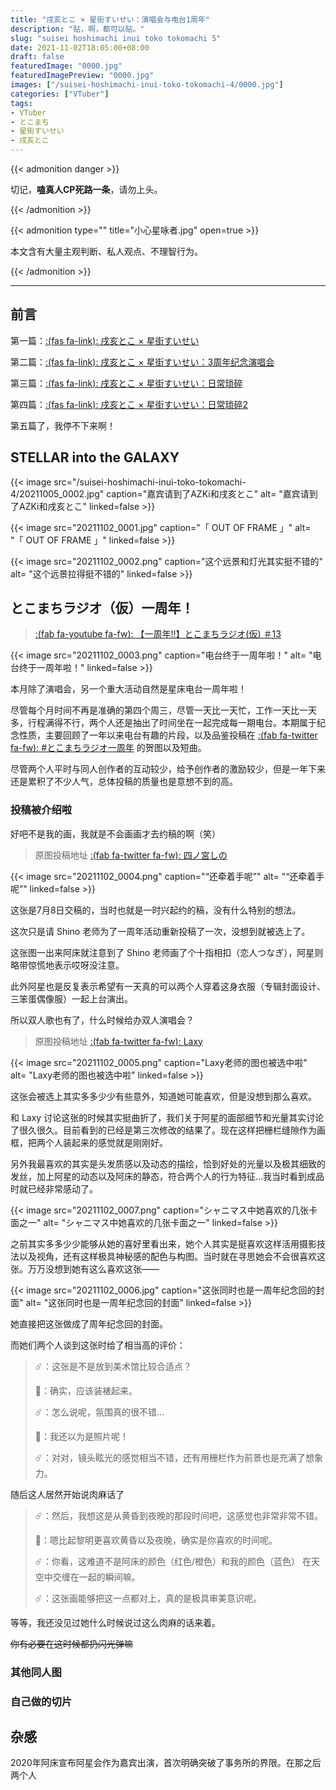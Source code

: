 ```yaml
---
title: "戌亥とこ × 星街すいせい：演唱会与电台1周年"
description: "贴，啊，都可以贴。"
slug: "suisei hoshimachi inui toko tokomachi 5"
date: 2021-11-02T18:05:00+08:00
draft: false
featuredImage: "0000.jpg"
featuredImagePreview: "0000.jpg"
images: ["/suisei-hoshimachi-inui-toko-tokomachi-4/0000.jpg"]
categories: ["VTuber"]
tags:
- VTuber
- とこまち
- 星街すいせい
- 戌亥とこ
---
```


{{< admonition danger >}}

切记，**嗑真人CP死路一条**，请勿上头。

{{< /admonition >}}

{{< admonition type="" title="小心星咏者.jpg" open=true >}}

本文含有大量主观判断、私人观点、不理智行为。

{{< /admonition >}}

---

## 前言

第一篇：[:(fas fa-link): 戌亥とこ × 星街すいせい](/suisei-hoshimachi-inui-toko-tokomachi/)

第二篇：[:(fas fa-link): 戌亥とこ × 星街すいせい：3周年纪念演唱会](/suisei-hoshimachi-inui-toko-tokomachi-2/)

第三篇：[:(fas fa-link): 戌亥とこ × 星街すいせい：日常琐碎](/suisei-hoshimachi-inui-toko-tokomachi-3/)

第四篇：[:(fas fa-link): 戌亥とこ × 星街すいせい：日常琐碎2](/suisei-hoshimachi-inui-toko-tokomachi-4/)

第五篇了，我停不下来啊！

<!--

{{< image src="20211102_.jpg" caption="" alt= "" linked=false >}}

-->

## STELLAR into the GALAXY

{{< image src="/suisei-hoshimachi-inui-toko-tokomachi-4/20211005_0002.jpg" caption="嘉宾请到了AZKi和戌亥とこ" alt= "嘉宾请到了AZKi和戌亥とこ" linked=false >}}

<!--请嘉宾理由-->

{{< image src="20211102_0001.jpg" caption="「 OUT OF FRAME 」" alt= "「 OUT OF FRAME 」" linked=false >}}

<!--MC以及表演简评-->

{{< image src="20211102_0002.png" caption="这个远景和灯光其实挺不错的" alt= "这个远景拉得挺不错的" linked=false >}}

<!--歌词感想-->

## とこまちラジオ（仮）一周年！

> [:(fab fa-youtube fa-fw): 【一周年‼】とこまちラジオ(仮) ＃13](https://www.youtube.com/watch?v=Ql5YkeQ6iDg)

{{< image src="20211102_0003.png" caption="电台终于一周年啦！" alt= "电台终于一周年啦！" linked=false >}}

本月除了演唱会，另一个重大活动自然是星床电台一周年啦！

尽管每个月时间不再是准确的第四个周三，尽管一天比一天忙，工作一天比一天多，行程满得不行，两个人还是抽出了时间坐在一起完成每一期电台。本期属于纪念性质，主要回顾了一年以来电台有趣的片段，以及品鉴投稿在 [:(fab fa-twitter fa-fw): #とこまちラジオ一周年](https://twitter.com/hashtag/とこまちラジオ一周年) 的贺图以及短曲。

尽管两个人平时与同人创作者的互动较少，给予创作者的激励较少，但是一年下来还是累积了不少人气，总体投稿的质量也是意想不到的高。

### 投稿被介绍啦

好吧不是我的画，我就是不会画画才去约稿的啊（笑）

> 原图投稿地址 [:(fab fa-twitter fa-fw): 四ノ宮しの](https://twitter.com/sinosino141/status/1413111074363113475)

{{< image src="20211102_0004.png" caption="“还牵着手呢”" alt= "“还牵着手呢”" linked=false >}}

<!--Shino老师的图，新3D衣服，一起登台-->

这张是7月8日交稿的，当时也就是一时兴起约的稿，没有什么特别的想法。

这次只是请 Shino 老师为了一周年活动重新投稿了一次，没想到就被选上了。

这张图一出来阿床就注意到了 Shino 老师画了个十指相扣（恋人つなぎ），阿星则略带惊慌地表示哎呀没注意。

此外阿星也是反复表示希望有一天真的可以两个人穿着这身衣服（专辑封面设计、三笨蛋偶像服）一起上台演出。

所以双人歌也有了，什么时候给办双人演唱会？

> 原图投稿地址 [:(fab fa-twitter fa-fw): Laxy](https://twitter.com/laxyiii/status/1451854024609714183)

{{< image src="20211102_0005.png" caption="Laxy老师的图也被选中啦" alt= "Laxy老师的图也被选中啦" linked=false >}}

<!--Laxy老师的图，超高评价，以及肉麻话-->

这张会被选上其实多多少少有些意外，知道她可能喜欢，但是没想到那么喜欢。

和 Laxy 讨论这张的时候其实挺曲折了，我们关于阿星的面部细节和光量其实讨论了很久很久。目前看到的已经是第三次修改的结果了。现在这样把栅栏缝隙作为画框，把两个人装起来的感觉就是刚刚好。

另外我最喜欢的其实是头发质感以及动态的描绘，恰到好处的光量以及极其细致的发丝，加上阿星的动态以及阿床的静态，符合两个人的行为特征…我当时看到成品时就已经非常感动了。

{{< image src="20211102_0007.png" caption="シャニマス中她喜欢的几张卡面之一" alt= "シャニマス中她喜欢的几张卡面之一" linked=false >}}

之前其实多多少少能够从她的喜好里看出来，她个人其实是挺喜欢这样活用摄影技法以及视角，还有这样极具神秘感的配色与构图。当时就在寻思她会不会很喜欢这张。万万没想到她有这么喜欢这张——

{{< image src="20211102_0006.jpg" caption="这张同时也是一周年纪念回的封面" alt= "这张同时也是一周年纪念回的封面" linked=false >}}

她直接把这张做成了周年纪念回的封面。

而她们两个人谈到这张时给了相当高的评价：

> :comet:：这张是不是放到美术馆比较合适点？
>
> :tropical_drink:：确实，应该装裱起来。
>
> :comet:：怎么说呢，氛围真的很不错…
>
> :tropical_drink:：我还以为是照片呢！
>
> :comet:：对对，镜头眩光的感觉相当不错，还有用栅栏作为前景也是充满了想象力。

随后这人居然开始说肉麻话了

> :comet:：然后，我想这是从黄昏到夜晚的那段时间吧，这感觉也非常非常不错。
>
> :tropical_drink:：嗯比起黎明更喜欢黄昏以及夜晚，确实是你喜欢的时间呢。
>
> :comet:：你看，这难道不是阿床的颜色（红色/橙色）和我的颜色（蓝色） 在天空中交缠在一起的瞬间嘛。
>
> :comet:：这张画能够把这一点都对上，真的是极具审美意识呢。

等等，我还没见过她什么时候说过这么肉麻的话来着。

~~你有必要在这时候都扔闪光弹嘛~~

### 其他同人图

<!--再加Arua的图-->

<!--再加未来的图-->

### 自己做的切片



## 杂感

<!--2019到如今-->

2020年阿床宣布阿星会作为嘉宾出演，首次明确突破了事务所的界限。在那之后两个人

<!--一点缺憾-->

